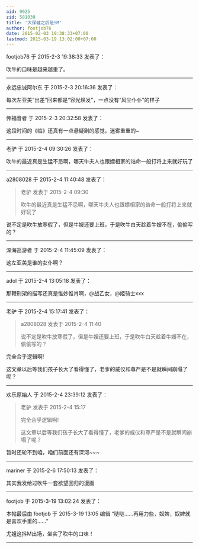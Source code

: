 ```yaml
---
aid: 9025
zid: 581039
title: '大保健之后是SM'
author: footjob76
date: 2015-02-03 19:38:33+07:00
lastmod: 2015-03-19 13:02:00+07:00
---
```


footjob76 于 2015-2-3 19:38:33 发表了：

吹牛的口味是越来越重了。

---------

永远忠诚阿尔东 于 2015-2-3 20:16:36 发表了：

每次左亚美“出差”回来都是“容光焕发”，一点没有“风尘仆仆”的样子

---------

传福音者 于 2015-2-3 20:32:58 发表了：

这段时间的《临》还真有一点悬疑剧的感觉，迷雾重重的~

---------

老驴 于 2015-2-4 09:30:26 发表了：

吹牛的最近真是生猛不忌啊，哪天牛夫人也跟嫖相家的诰命一般打将上来就好玩了

---------

a2808028 于 2015-2-4 11:40:48 发表了：

> 老驴 发表于 2015-2-4 09:30
> 
> 吹牛的最近真是生猛不忌啊，哪天牛夫人也跟嫖相家的诰命一般打将上来就好玩了



说不定是吹牛放寒假了，但是牛嫂还要上班，于是吹牛白天趁着牛嫂不在，偷偷写的？

---------

深海巡游者 于 2015-2-4 11:45:09 发表了：

这左亚美是谁的女仆啊？

---------

adol 于 2015-2-4 13:05:18 发表了：

那鞭刑架的描写还真是惟妙惟肖啊，@战乙女，@姬骑士xxx

---------

老驴 于 2015-2-4 15:17:41 发表了：

> a2808028 发表于 2015-2-4 11:40
> 
> 说不定是吹牛放寒假了，但是牛嫂还要上班，于是吹牛白天趁着牛嫂不在，偷偷写的？



完全合乎逻辑啊!

这文章以后等我们孩子长大了看得懂了，老爹的威仪和尊严是不是就瞬间崩塌了呢？

---------

欢乐原始人 于 2015-2-4 23:39:12 发表了：

> 老驴 发表于 2015-2-4 15:17
> 
> 完全合乎逻辑啊!
> 
> 这文章以后等我们孩子长大了看得懂了，老爹的威仪和尊严是不是就瞬间崩塌了呢？



暂时还轮不到咱，咱们前面还有深河~~~

---------

mariner 于 2015-2-6 17:50:13 发表了：

其实我发给过吹牛一套欲望回归的漫画

---------

footjob 于 2015-3-19 13:02:24 发表了：

本帖最后由 footjob 于 2015-3-19 13:05 编辑 “哒哒......再用力些，奴婢，奴婢就是喜欢手重的......”

尤姐这抖M出场，坐实了吹牛的口味！

---------

